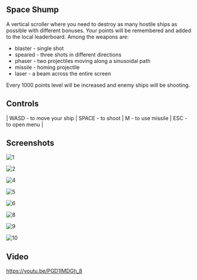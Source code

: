 Space Shump
-
A vertical scroller where you need to destroy as many hostile ships as possible with different bonuses. Your points will be remembered and added to the local leaderboard.
Among the weapons are:
* blaster - single shot
* speared - three shots in different directions
* phaser - two projectiles moving along a sinusoidal path
* missile - homing projectile
* laser - a beam across the entire screen

Every 1000 points level will be increased and enemy ships will be shooting.

Controls
-
| WASD - to move your ship | SPACE - to shoot | M - to use missile | ESC - to open menu |

Screenshots
-

![1](https://github.com/user-attachments/assets/89bc704c-6905-4a0e-9952-148de94f3f99)

![2](https://github.com/user-attachments/assets/c21b5c5c-58cb-472b-a41c-d2155bc1923d)

![4](https://github.com/user-attachments/assets/c34f7b06-f770-4876-b437-dee33123da82)

![5](https://github.com/user-attachments/assets/aaa272a2-a3a5-4e26-8a8c-f2c9c21d0540)

![6](https://github.com/user-attachments/assets/fc973960-3316-4259-929f-9079cf3d8762)

![8](https://github.com/user-attachments/assets/a1ddf990-74ce-401b-ae13-b8d1a131d9d5)

![9](https://github.com/user-attachments/assets/a5885b19-1d01-448b-9981-badeb366d373)

![10](https://github.com/user-attachments/assets/37d52d59-f615-438f-b09b-ccb4924b4c45)

Video
-
https://youtu.be/PGD1lMDGh_8

